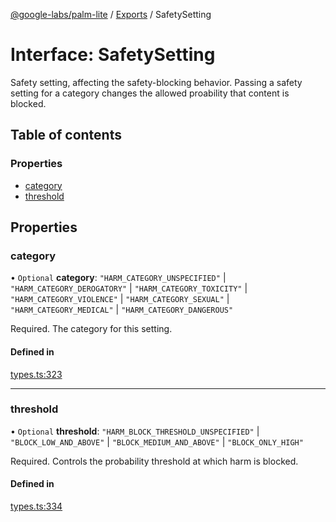 [@google-labs/palm-lite](../README.md) / [Exports](../modules.md) / SafetySetting

# Interface: SafetySetting

Safety setting, affecting the safety-blocking behavior. Passing a safety setting for a category changes the allowed proability that content is blocked.

## Table of contents

### Properties

- [category](SafetySetting.md#category)
- [threshold](SafetySetting.md#threshold)

## Properties

### category

• `Optional` **category**: ``"HARM_CATEGORY_UNSPECIFIED"`` \| ``"HARM_CATEGORY_DEROGATORY"`` \| ``"HARM_CATEGORY_TOXICITY"`` \| ``"HARM_CATEGORY_VIOLENCE"`` \| ``"HARM_CATEGORY_SEXUAL"`` \| ``"HARM_CATEGORY_MEDICAL"`` \| ``"HARM_CATEGORY_DANGEROUS"``

Required. The category for this setting.

#### Defined in

[types.ts:323](https://github.com/Chizobaonorh/labs-prototypes/blob/2adb69f/seeds/palm-lite/src/types.ts#L323)

___

### threshold

• `Optional` **threshold**: ``"HARM_BLOCK_THRESHOLD_UNSPECIFIED"`` \| ``"BLOCK_LOW_AND_ABOVE"`` \| ``"BLOCK_MEDIUM_AND_ABOVE"`` \| ``"BLOCK_ONLY_HIGH"``

Required. Controls the probability threshold at which harm is blocked.

#### Defined in

[types.ts:334](https://github.com/Chizobaonorh/labs-prototypes/blob/2adb69f/seeds/palm-lite/src/types.ts#L334)
